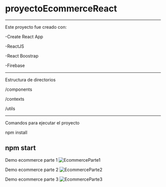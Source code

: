 # proyectoEcommerceReact
-----------------------
Este proyecto fue creado con:

-Create React App

-ReactJS

-React Boostrap

-Firebase

-----------------------
Estructura de directorios

/components

/contexts

/utils

------------------------
Comandos para ejecutar el proyecto

npm install

npm start
------------------------
Demo ecommerce parte 1
![EcommerceParte1](https://user-images.githubusercontent.com/63183122/198673370-2344c669-62ec-45a4-b5a3-6070a369c13a.gif)

Demo ecommerce parte 2
![EcommerceParte2](https://user-images.githubusercontent.com/63183122/198673579-2c3204dd-5247-408d-a7ec-e3f5d9d977a0.gif)

Demo ecommerce parte 3
![EcommerceParte3](https://user-images.githubusercontent.com/63183122/198673637-6d5ab93d-a2ca-4ed1-893b-296d79495523.gif)
